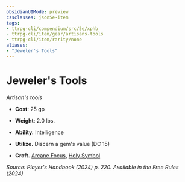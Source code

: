 ```yaml
---
obsidianUIMode: preview
cssclasses: json5e-item
tags:
- ttrpg-cli/compendium/src/5e/xphb
- ttrpg-cli/item/gear/artisans-tools
- ttrpg-cli/item/rarity/none
aliases: 
- "Jeweler's Tools"
---
```

# Jeweler's Tools
*Artisan's tools*  


- **Cost**: 25 gp
- **Weight**: 2.0 lbs.

- **Ability.** Intelligence  
- **Utilize.** Discern a gem's value (DC 15)  
- **Craft.** [Arcane Focus](3-Mechanics/CLI/items/arcane-focus-xphb.md), [Holy Symbol](3-Mechanics/CLI/items/holy-symbol-xphb.md)  

*Source: Player's Handbook (2024) p. 220. Available in the Free Rules (2024)*